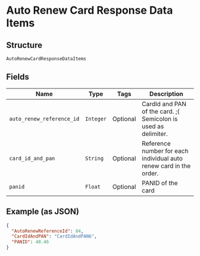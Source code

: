 
# Auto Renew Card Response Data Items

## Structure

`AutoRenewCardResponseDataItems`

## Fields

| Name | Type | Tags | Description |
|  --- | --- | --- | --- |
| `auto_renew_reference_id` | `Integer` | Optional | CardId and PAN of the card. ;( Semicolon is used as delimiter. |
| `card_id_and_pan` | `String` | Optional | Reference number for each individual auto renew card in the order. |
| `panid` | `Float` | Optional | PANID of the card |

## Example (as JSON)

```json
{
  "AutoRenewReferenceId": 84,
  "CardIdAndPAN": "CardIdAndPAN6",
  "PANID": 48.46
}
```

